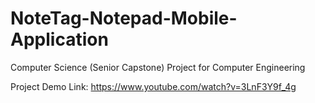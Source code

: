 # NoteTag-Notepad-Mobile-Application
Computer Science (Senior Capstone) Project for Computer Engineering


Project Demo Link: https://www.youtube.com/watch?v=3LnF3Y9f_4g
